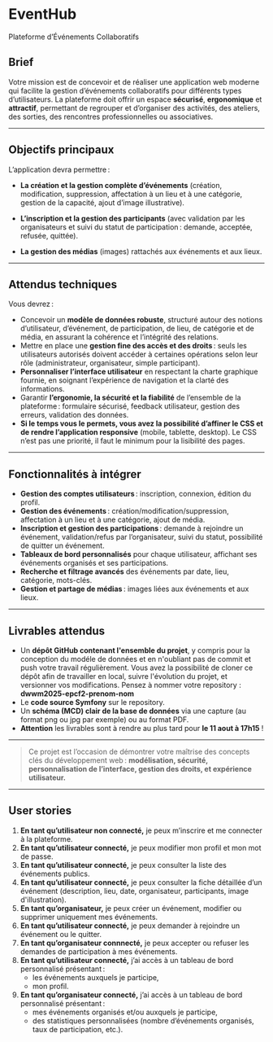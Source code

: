 # EventHub
Plateforme d’Événements Collaboratifs

## **Brief**

Votre mission est de concevoir et de réaliser une application web moderne qui facilite la gestion d’événements collaboratifs pour différents types d’utilisateurs.
La plateforme doit offrir un espace **sécurisé**, **ergonomique** et **attractif**, permettant de regrouper et d’organiser des activités, des ateliers, des sorties, des rencontres professionnelles ou associatives.

---

## **Objectifs principaux**

L’application devra permettre :

* **La création et la gestion complète d’événements**
  (création, modification, suppression, affectation à un lieu et à une catégorie, gestion de la capacité, ajout d’image illustrative).

* **L’inscription et la gestion des participants**
  (avec validation par les organisateurs et suivi du statut de participation : demande, acceptée, refusée, quittée).

* **La gestion des médias**
  (images) rattachés aux événements et aux lieux.

---

## **Attendus techniques**

Vous devrez :

* Concevoir un **modèle de données robuste**, structuré autour des notions d’utilisateur, d’événement, de participation, de lieu, de catégorie et de média, en assurant la cohérence et l’intégrité des relations.
* Mettre en place une **gestion fine des accès et des droits** : seuls les utilisateurs autorisés doivent accéder à certaines opérations selon leur rôle (administrateur, organisateur, simple participant).
* **Personnaliser l’interface utilisateur** en respectant la charte graphique fournie, en soignant l’expérience de navigation et la clarté des informations.
* Garantir **l’ergonomie, la sécurité et la fiabilité** de l’ensemble de la plateforme : formulaire sécurisé, feedback utilisateur, gestion des erreurs, validation des données.
* **Si le temps vous le permets, vous avez la possibilité d’affiner le CSS et de rendre l’application responsive** (mobile, tablette, desktop). Le CSS n’est pas une priorité, il faut le minimum pour la lisibilité des pages.

---

## **Fonctionnalités à intégrer**

* **Gestion des comptes utilisateurs** : inscription, connexion, édition du profil.
* **Gestion des événements** : création/modification/suppression, affectation à un lieu et à une catégorie, ajout de média.
* **Inscription et gestion des participations** : demande à rejoindre un événement, validation/refus par l’organisateur, suivi du statut, possibilité de quitter un événement.
* **Tableaux de bord personnalisés** pour chaque utilisateur, affichant ses événements organisés et ses participations.
* **Recherche et filtrage avancés** des événements par date, lieu, catégorie, mots-clés.
* **Gestion et partage de médias** : images liées aux événements et aux lieux.

---

## **Livrables attendus**

* Un **dépôt GitHub contenant l'ensemble du projet**, y compris pour la conception du modéle de données et en n'oubliant pas de commit et push votre travail régulièrement. 
Vous avez la possibilité de cloner ce dépôt afin de travailler en local, suivre l'évolution du projet, et versionner vos modifications. 
Pensez à nommer votre repository : **dwwm2025-epcf2-prenom-nom**
* Le **code source Symfony** sur le repository.
* Un **schéma (MCD) clair de la base de données** via une capture (au format png ou jpg par exemple) ou au format PDF.
* **Attention** les livrables sont à rendre au plus tard pour **le 11 aout à 17h15** !

---

> Ce projet est l’occasion de démontrer votre maîtrise des concepts clés du développement web : **modélisation, sécurité, personnalisation de l’interface, gestion des droits, et expérience utilisateur.**

---

## **User stories**

1. **En tant qu’utilisateur non connecté,** je peux m’inscrire et me connecter à la plateforme.
2. **En tant qu’utilisateur connecté,** je peux modifier mon profil et mon mot de passe.
3. **En tant qu’utilisateur connecté,** je peux consulter la liste des événements publics.
4. **En tant qu’utilisateur connecté,** je peux consulter la fiche détaillée d’un événement (description, lieu, date, organisateur, participants, image d'illustration).
5. **En tant qu’organisateur,** je peux créer un événement, modifier ou supprimer uniquement mes événements.
6. **En tant qu’utilisateur connecté,** je peux demander à rejoindre un événement ou le quitter.
7. **En tant qu’organisateur connnecté,** je peux accepter ou refuser les demandes de participation à mes événements.
8. **En tant qu’utilisateur connecté,** j’ai accès à un tableau de bord personnalisé présentant :
   * les événements auxquels je participe,
   * mon profil.
9. **En tant qu’organisateur connecté,** j’ai accès à un tableau de bord personnalisé présentant :
   * mes événements organisés et/ou auxquels je participe,
   * des statistiques personnalisées (nombre d’événements organisés, taux de participation, etc.).